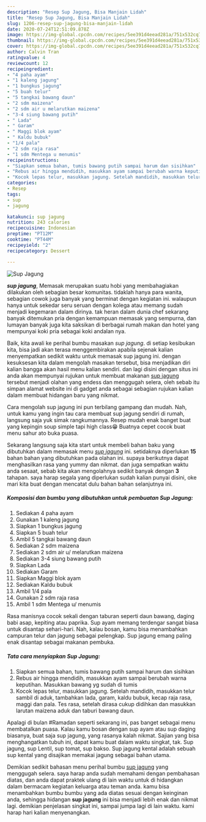 ```yaml
---
description: "Resep Sup Jagung, Bisa Manjain Lidah"
title: "Resep Sup Jagung, Bisa Manjain Lidah"
slug: 1206-resep-sup-jagung-bisa-manjain-lidah
date: 2020-07-24T12:51:09.878Z
image: https://img-global.cpcdn.com/recipes/5ee391d4eead281a/751x532cq70/sup-jagung-foto-resep-utama.jpg
thumbnail: https://img-global.cpcdn.com/recipes/5ee391d4eead281a/751x532cq70/sup-jagung-foto-resep-utama.jpg
cover: https://img-global.cpcdn.com/recipes/5ee391d4eead281a/751x532cq70/sup-jagung-foto-resep-utama.jpg
author: Calvin Tran
ratingvalue: 4
reviewcount: 12
recipeingredient:
- "4 paha ayam"
- "1 kaleng jagung"
- "1 bungkus jagung"
- "5 buah telur"
- "5 tangkai bawang daun"
- "2 sdm maizena"
- "2 sdm air u melarutkan maizena"
- "3-4 siung bawang putih"
- " Lada"
- " Garam"
- " Maggi blok ayam"
- " Kaldu bubuk"
- "1/4 pala"
- "2 sdm raja rasa"
- "1 sdm Mentega u menumis"
recipeinstructions:
- "Siapkan semua bahan, tumis bawang putih sampai harum dan sisihkan"
- "Rebus air hingga mendidih, masukkan ayam sampai berubah warna keputihan. Masukkan bawang yg sudah di tumis"
- "Kocok lepas telur, masukkan jagung. Setelah mandidih, masukkan telur sambil di aduk, tambahkan lada, garam, kaldu bubuk, kecap raja rasa, maggi dan pala. Tes rasa, setelah dirasa cukup didihkan dan masukkan larutan maizena aduk dan taburi bawang daun."
categories:
- Resep
tags:
- sup
- jagung

katakunci: sup jagung 
nutrition: 243 calories
recipecuisine: Indonesian
preptime: "PT12M"
cooktime: "PT44M"
recipeyield: "2"
recipecategory: Dessert

---
```



![Sup Jagung](https://img-global.cpcdn.com/recipes/5ee391d4eead281a/751x532cq70/sup-jagung-foto-resep-utama.jpg)

<b><i>sup jagung</i></b>, Memasak merupakan suatu hobi yang membahagiakan dilakukan oleh sebagian besar komunitas. tidaklah hanya para wanita, sebagian cowok juga banyak yang berminat dengan kegiatan ini. walaupun hanya untuk sekedar seru seruan dengan kolega atau memang sudah menjadi kegemaran dalam dirinya. tak heran dalam dunia chef sekarang banyak ditemukan pria dengan kemampuan memasak yang sempurna, dan lumayan banyak juga kita saksikan di berbagai rumah makan dan hotel yang mempunyai koki pria sebagai koki andalan nya.

Baik, kita awali ke perihal bumbu masakan <i>sup jagung</i>. di setiap kesibukan kita, bisa jadi akan terasa menggembirakan apabila sejenak kalian menyempatkan sedikit waktu untuk memasak sup jagung ini. dengan kesuksesan kita dalam mengolah masakan tersebut, bisa menjadikan diri kalian bangga akan hasil menu kalian sendiri. dan lagi disini dengan situs ini anda akan mempunyai rujukan untuk membuat makanan <u>sup jagung</u> tersebut menjadi olahan yang endess dan menggugah selera, oleh sebab itu simpan alamat website ini di gadget anda sebagai sebagian rujukan kalian dalam membuat hidangan baru yang nikmat.

Cara mengolah sup jagung ini pun terbilang gampang dan mudah. Nah, untuk kamu yang ingin tau cara membuat sup jagung sendiri di rumah, langsung saja yuk simak rangkumannya. Resep mudah enak banget buat yang kepingin soup simple tapi high class😁 Buatnya cepet cocok buat menu sahur ato buka puasa.


Sekarang langsung saja kita start untuk membeli bahan baku yang dibutuhkan dalam memasak menu <u><i>sup jagung</i></u> ini. setidaknya diperlukan <b>15</b> bahan bahan yang dibutuhkan pada olahan ini. supaya berikutnya dapat menghasilkan rasa yang yummy dan nikmat. dan juga sempatkan waktu anda sesaat, sebab kita akan mengolahnya sedikit banyak dengan <b>3</b> tahapan. saya harap segala yang diperlukan sudah kalian punyai disini, oke mari kita buat dengan mencatat dulu bahan bahan selanjutnya ini.

<!--inarticleads1-->

##### Komposisi dan bumbu yang dibutuhkan untuk pembuatan Sup Jagung:

1. Sediakan 4 paha ayam
1. Gunakan 1 kaleng jagung
1. Siapkan 1 bungkus jagung
1. Siapkan 5 buah telur
1. Ambil 5 tangkai bawang daun
1. Sediakan 2 sdm maizena
1. Sediakan 2 sdm air u/ melarutkan maizena
1. Sediakan 3-4 siung bawang putih
1. Siapkan  Lada
1. Sediakan  Garam
1. Siapkan  Maggi blok ayam
1. Sediakan  Kaldu bubuk
1. Ambil 1/4 pala
1. Gunakan 2 sdm raja rasa
1. Ambil 1 sdm Mentega u/ menumis


Rasa manisnya cocok sekali dengan taburan seperti daun bawang, daging babi asap, kepiting atau paprika. Sup ayam memang terdengar sangat biasa untuk disantap sehari-hari. Nah, kalau bosan, kamu bisa menambahkan campuran telur dan jagung sebagai pelengkap. Sup jagung emang paling enak disantap sebagai makanan pembuka. 

<!--inarticleads2-->

##### Tata cara menyiapkan Sup Jagung:

1. Siapkan semua bahan, tumis bawang putih sampai harum dan sisihkan
1. Rebus air hingga mendidih, masukkan ayam sampai berubah warna keputihan. Masukkan bawang yg sudah di tumis
1. Kocok lepas telur, masukkan jagung. Setelah mandidih, masukkan telur sambil di aduk, tambahkan lada, garam, kaldu bubuk, kecap raja rasa, maggi dan pala. Tes rasa, setelah dirasa cukup didihkan dan masukkan larutan maizena aduk dan taburi bawang daun.


Apalagi di bulan #Ramadan seperti sekarang ini, pas banget sebagai menu membatalkan puasa. Kalau kamu bosan dengan sup ayam atau sup daging biasanya, buat saja sup jagung, yang rasanya kalah nikmat. Sajian yang bisa menghangatkan tubuh ini, dapat kamu buat dalam waktu singkat, tak. Sup jagung, sup Lentil, sup tomat, sup bakso. Sup jagung kental adalah sebuah sup kental yang disajikan memakai jagung sebagai bahan utama. 

Demikian sedikit bahasan menu perihal bumbu <u>sup jagung</u> yang menggugah selera. saya harap anda sudah memahami dengan pembahasan diatas, dan anda dapat praktek ulang di lain waktu untuk di hidangkan dalam bermacam kegiatan keluarga atau teman anda. kamu bisa menambahkan bumbu bumbu yang ada diatas sesuai dengan keinginan anda, sehingga hidangan <b>sup jagung</b> ini bisa menjadi lebih enak dan nikmat lagi. demikian penjelasan singkat ini, sampai jumpa lagi di lain waktu. kami harap hari kalian menyenangkan.
